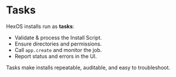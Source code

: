# Tasks

HexOS installs run as **tasks**:
- Validate & process the Install Script.
- Ensure directories and permissions.
- Call `app.create` and monitor the job.
- Report status and errors in the UI.

Tasks make installs repeatable, auditable, and easy to troubleshoot.
